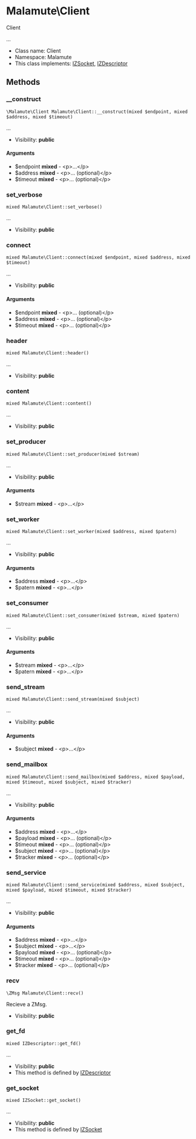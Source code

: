 Malamute\Client
===============

Client

...


* Class name: Client
* Namespace: Malamute
* This class implements: [IZSocket](IZSocket.md), [IZDescriptor](IZDescriptor.md)






Methods
-------


### __construct

    \Malamute\Client Malamute\Client::__construct(mixed $endpoint, mixed $address, mixed $timeout)



...

* Visibility: **public**


#### Arguments
* $endpoint **mixed** - &lt;p&gt;...&lt;/p&gt;
* $address **mixed** - &lt;p&gt;... (optional)&lt;/p&gt;
* $timeout **mixed** - &lt;p&gt;... (optional)&lt;/p&gt;



### set_verbose

    mixed Malamute\Client::set_verbose()



...

* Visibility: **public**




### connect

    mixed Malamute\Client::connect(mixed $endpoint, mixed $address, mixed $timeout)



...

* Visibility: **public**


#### Arguments
* $endpoint **mixed** - &lt;p&gt;... (optional)&lt;/p&gt;
* $address **mixed** - &lt;p&gt;... (optional)&lt;/p&gt;
* $timeout **mixed** - &lt;p&gt;... (optional)&lt;/p&gt;



### header

    mixed Malamute\Client::header()



...

* Visibility: **public**




### content

    mixed Malamute\Client::content()



...

* Visibility: **public**




### set_producer

    mixed Malamute\Client::set_producer(mixed $stream)



...

* Visibility: **public**


#### Arguments
* $stream **mixed** - &lt;p&gt;...&lt;/p&gt;



### set_worker

    mixed Malamute\Client::set_worker(mixed $address, mixed $patern)



...

* Visibility: **public**


#### Arguments
* $address **mixed** - &lt;p&gt;...&lt;/p&gt;
* $patern **mixed** - &lt;p&gt;...&lt;/p&gt;



### set_consumer

    mixed Malamute\Client::set_consumer(mixed $stream, mixed $patern)



...

* Visibility: **public**


#### Arguments
* $stream **mixed** - &lt;p&gt;...&lt;/p&gt;
* $patern **mixed** - &lt;p&gt;...&lt;/p&gt;



### send_stream

    mixed Malamute\Client::send_stream(mixed $subject)



...

* Visibility: **public**


#### Arguments
* $subject **mixed** - &lt;p&gt;...&lt;/p&gt;



### send_mailbox

    mixed Malamute\Client::send_mailbox(mixed $address, mixed $payload, mixed $timeout, mixed $subject, mixed $tracker)



...

* Visibility: **public**


#### Arguments
* $address **mixed** - &lt;p&gt;...&lt;/p&gt;
* $payload **mixed** - &lt;p&gt;... (optional)&lt;/p&gt;
* $timeout **mixed** - &lt;p&gt;... (optional)&lt;/p&gt;
* $subject **mixed** - &lt;p&gt;... (optional)&lt;/p&gt;
* $tracker **mixed** - &lt;p&gt;... (optional)&lt;/p&gt;



### send_service

    mixed Malamute\Client::send_service(mixed $address, mixed $subject, mixed $payload, mixed $timeout, mixed $tracker)



...

* Visibility: **public**


#### Arguments
* $address **mixed** - &lt;p&gt;...&lt;/p&gt;
* $subject **mixed** - &lt;p&gt;...&lt;/p&gt;
* $payload **mixed** - &lt;p&gt;... (optional)&lt;/p&gt;
* $timeout **mixed** - &lt;p&gt;... (optional)&lt;/p&gt;
* $tracker **mixed** - &lt;p&gt;... (optional)&lt;/p&gt;



### recv

    \ZMsg Malamute\Client::recv()

Recieve a ZMsg.



* Visibility: **public**




### get_fd

    mixed IZDescriptor::get_fd()



...

* Visibility: **public**
* This method is defined by [IZDescriptor](IZDescriptor.md)




### get_socket

    mixed IZSocket::get_socket()



...

* Visibility: **public**
* This method is defined by [IZSocket](IZSocket.md)



